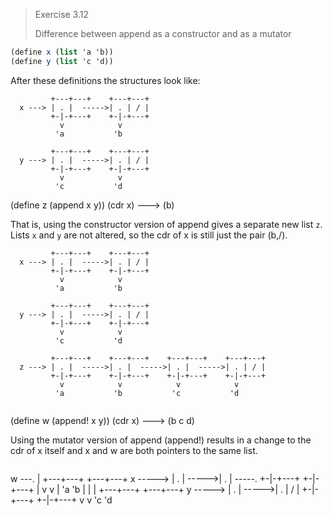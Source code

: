 > Exercise 3.12
>
> Difference between append as a constructor and as a mutator

```scheme
(define x (list 'a 'b))
(define y (list 'c 'd))
```

After these definitions the structures look like:

```
         +---+---+    +---+---+
  x ---> | . |  ----->| . | / |
         +-|-+---+    +-|-+---+
           v            v
          'a           'b

         +---+---+    +---+---+
  y ---> | . |  ----->| . | / |
         +-|-+---+    +-|-+---+
           v            v
          'c           'd
```

(define z (append x y))
(cdr x) ---> (b)

That is, using the constructor version of append gives a separate new
list `z`. Lists `x` and `y` are not altered, so the cdr of x is still
just the pair (b,/).

```
         +---+---+    +---+---+
  x ---> | . |  ----->| . | / |
         +-|-+---+    +-|-+---+
           v            v
          'a           'b

         +---+---+    +---+---+
  y ---> | . |  ----->| . | / |
         +-|-+---+    +-|-+---+
           v            v
          'c           'd

         +---+---+    +---+---+    +---+---+    +---+---+
  z ---> | . |  ----->| . |  ----->| . |  ----->| . | / |
         +-|-+---+    +-|-+---+    +-|-+---+    +-|-+---+
           v            v            v            v
          'a           'b           'c           'd


```

(define w (append! x y))
(cdr x) ---> (b c d)

Using the mutator version of append (append!) results in a change to
the cdr of x itself and x and w are both pointers to the same list.

```
```

  w ---.
       |   +---+---+    +---+---+
  x -----> | . |  ----->| . |  -----.
           +-|-+---+    +-|-+---+   |
             v            v         |
            'a           'b         |
                                    |
                                    |    +---+---+    +---+---+
                                y -----> | . |  ----->| . | / |
                                         +-|-+---+    +-|-+---+
                                           v            v
                                          'c           'd

```